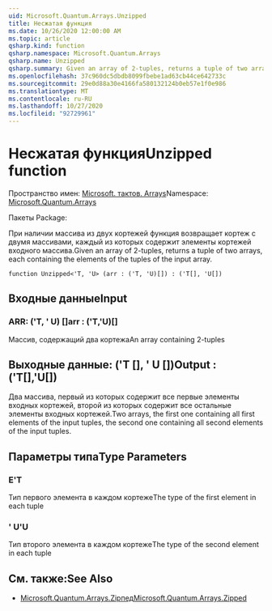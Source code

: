 ```yaml
---
uid: Microsoft.Quantum.Arrays.Unzipped
title: Несжатая функция
ms.date: 10/26/2020 12:00:00 AM
ms.topic: article
qsharp.kind: function
qsharp.namespace: Microsoft.Quantum.Arrays
qsharp.name: Unzipped
qsharp.summary: Given an array of 2-tuples, returns a tuple of two arrays, each containing the elements of the tuples of the input array.
ms.openlocfilehash: 37c960dc5dbdb8099fbebe1ad63cb44ce642733c
ms.sourcegitcommit: 29e0d88a30e4166fa580132124b0eb57e1f0e986
ms.translationtype: MT
ms.contentlocale: ru-RU
ms.lasthandoff: 10/27/2020
ms.locfileid: "92729961"
---
```

# <a name="unzipped-function"></a><span data-ttu-id="a28ce-102">Несжатая функция</span><span class="sxs-lookup"><span data-stu-id="a28ce-102">Unzipped function</span></span>

<span data-ttu-id="a28ce-103">Пространство имен: [Microsoft. тактов. Arrays](xref:Microsoft.Quantum.Arrays)</span><span class="sxs-lookup"><span data-stu-id="a28ce-103">Namespace: [Microsoft.Quantum.Arrays](xref:Microsoft.Quantum.Arrays)</span></span>

<span data-ttu-id="a28ce-104">Пакеты [](https://nuget.org/packages/)</span><span class="sxs-lookup"><span data-stu-id="a28ce-104">Package: [](https://nuget.org/packages/)</span></span>


<span data-ttu-id="a28ce-105">При наличии массива из двух кортежей функция возвращает кортеж с двумя массивами, каждый из которых содержит элементы кортежей входного массива.</span><span class="sxs-lookup"><span data-stu-id="a28ce-105">Given an array of 2-tuples, returns a tuple of two arrays, each containing the elements of the tuples of the input array.</span></span>

```qsharp
function Unzipped<'T, 'U> (arr : ('T, 'U)[]) : ('T[], 'U[])
```


## <a name="input"></a><span data-ttu-id="a28ce-106">Входные данные</span><span class="sxs-lookup"><span data-stu-id="a28ce-106">Input</span></span>

### <a name="arr--tu"></a><span data-ttu-id="a28ce-107">ARR: ('T, ' U) []</span><span class="sxs-lookup"><span data-stu-id="a28ce-107">arr : ('T,'U)[]</span></span>

<span data-ttu-id="a28ce-108">Массив, содержащий два кортежа</span><span class="sxs-lookup"><span data-stu-id="a28ce-108">An array containing 2-tuples</span></span>



## <a name="output--tu"></a><span data-ttu-id="a28ce-109">Выходные данные: ('T [], ' U [])</span><span class="sxs-lookup"><span data-stu-id="a28ce-109">Output : ('T[],'U[])</span></span>

<span data-ttu-id="a28ce-110">Два массива, первый из которых содержит все первые элементы входных кортежей, второй из которых содержит все остальные элементы входных кортежей.</span><span class="sxs-lookup"><span data-stu-id="a28ce-110">Two arrays, the first one containing all first elements of the input tuples, the second one containing all second elements of the input tuples.</span></span>

## <a name="type-parameters"></a><span data-ttu-id="a28ce-111">Параметры типа</span><span class="sxs-lookup"><span data-stu-id="a28ce-111">Type Parameters</span></span>

### <a name="t"></a><span data-ttu-id="a28ce-112">Е</span><span class="sxs-lookup"><span data-stu-id="a28ce-112">'T</span></span>

<span data-ttu-id="a28ce-113">Тип первого элемента в каждом кортеже</span><span class="sxs-lookup"><span data-stu-id="a28ce-113">The type of the first element in each tuple</span></span>
### <a name="u"></a><span data-ttu-id="a28ce-114">' U</span><span class="sxs-lookup"><span data-stu-id="a28ce-114">'U</span></span>

<span data-ttu-id="a28ce-115">Тип второго элемента в каждом кортеже</span><span class="sxs-lookup"><span data-stu-id="a28ce-115">The type of the second element in each tuple</span></span>

## <a name="see-also"></a><span data-ttu-id="a28ce-116">См. также:</span><span class="sxs-lookup"><span data-stu-id="a28ce-116">See Also</span></span>

- [<span data-ttu-id="a28ce-117">Microsoft.Quantum.Arrays.Zipпед</span><span class="sxs-lookup"><span data-stu-id="a28ce-117">Microsoft.Quantum.Arrays.Zipped</span></span>](xref:Microsoft.Quantum.Arrays.Zipped)